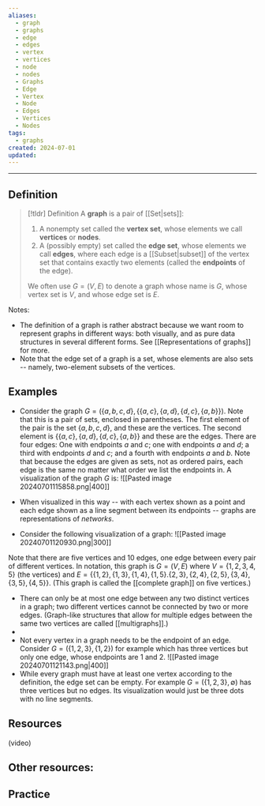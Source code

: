 ```yaml
---
aliases:
  - graph
  - graphs
  - edge
  - edges
  - vertex
  - vertices
  - node
  - nodes
  - Graphs
  - Edge
  - Vertex
  - Node
  - Edges
  - Vertices
  - Nodes
tags:
  - graphs
created: 2024-07-01
updated:
---
```

---
## Definition 

> [!tldr] Definition
> A **graph** is a pair of [[Set|sets]]: 
> 1. A nonempty set called the **vertex set**, whose elements we call **vertices** or **nodes**. 
> 2. A (possibly empty) set called the **edge set**, whose elements we call **edges**, where each edge is a [[Subset|subset]] of the vertex set that contains exactly two elements (called the **endpoints** of the edge). 
>    
>  We often use $G = (V,E)$ to denote a graph whose name is $G$, whose vertex set is $V$, and whose edge set is $E$. 

Notes: 
- The definition of a graph is rather abstract because we want room to represent graphs in different ways: both visually, and as pure data structures in several different forms. See  [[Representations of graphs]] for more. 
- Note that the edge set of a graph is a set, whose elements are also sets -- namely, two-element subsets of the vertices. 

## Examples 

- Consider the graph $G = (\{a,b,c,d\}, \{\{a,c\}, \{a,d\}, \{d,c\}, \{a,b\}\})$. Note that this is a pair of sets, enclosed in parentheses. The first element of the pair is the set $\{a,b,c,d\}$, and these are the vertices. The second element is $\{\{a,c\}, \{a,d\}, \{d,c\}, \{a,b\}\}$ and these are the edges. There are four edges: One with endpoints $a$ and $c$; one with endpoints $a$ and $d$; a third with endpoints $d$ and $c$; and a fourth with endpoints $a$ and $b$. Note that because the edges are given as sets, not as ordered pairs, each edge is the same no matter what order we list the endpoints in. A visualization of the graph $G$ is: 
![[Pasted image 20240701115858.png|400]]

- When visualized in this way -- with each vertex shown as a point and each edge shown as a line segment between its endpoints -- graphs are representations of *networks*. 
- Consider the following visualization of a graph: 
![[Pasted image 20240701120930.png|300]]

Note that there are five vertices and 10 edges, one edge between every pair of different vertices. In notation, this graph is $G = (V,E)$ where $V = \{1,2,3,4,5\}$ (the vertices) and $E = \{\{1,2\}, \{1,3\}, \{1,4\}, \{1,5\}. \{2,3\}, \{2,4\}, \{2,5\}, \{3,4\}, \{3,5\}, \{4,5\}\}$. (This graph is called the [[complete graph]] on five vertices.)
- There can only be at most one edge between any two distinct vertices in a graph; two different vertices cannot be connected by two or more edges. (Graph-like structures that allow for multiple edges between the same two vertices are called [[multigraphs]].)
- 
- Not every vertex in a graph needs to be the endpoint of an edge. Consider $G = (\{1,2,3\}, \{1,2\})$ for example which has three vertices but only one edge, whose endpoints are $1$ and $2$. 
![[Pasted image 20240701121143.png|400]]
- While every graph must have at least one vertex according to the definition, the edge set can be empty. For example $G= (\{1,2,3\}, \emptyset)$ has three vertices but no edges. Its visualization would just be three dots with no line segments. 


## Resources 

(video)

Other resources: 
- 

## Practice 
